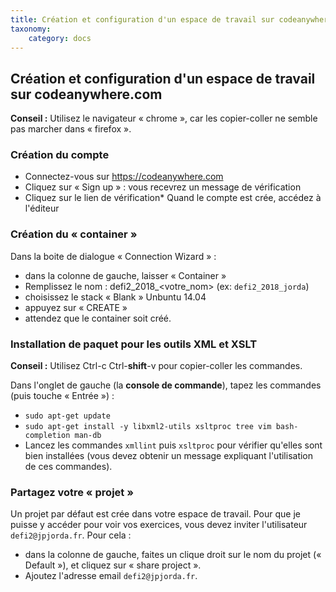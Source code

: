 ```yaml
---
title: Création et configuration d'un espace de travail sur codeanywhere.com
taxonomy:
    category: docs
---
```

## Création et configuration d'un espace de travail sur codeanywhere.com
__Conseil :__ Utilisez le navigateur « chrome », car les copier-coller ne semble pas marcher dans « firefox ».

### Création du compte

* Connectez-vous  sur https://codeanywhere.com
* Cliquez sur « Sign up » : vous recevrez un message de vérification
* Cliquez sur le lien de vérification* Quand le  compte est crée, accédez à l'éditeur

### Création du « container »

Dans la boite de dialogue « Connection Wizard » :

* dans la colonne de gauche, laisser « Container »
* Remplissez le nom : defi2_2018_<votre_nom> (ex: `defi2_2018_jorda`)
* choisissez le stack « Blank » Unbuntu 14.04
* appuyez sur « CREATE »
* attendez que le container soit créé.

### Installation de paquet pour les outils XML et XSLT

__Conseil :__ Utilisez Ctrl-c Ctrl-__shift__-v pour copier-coller les commandes.


Dans l'onglet de gauche (la __console de commande__), tapez les commandes (puis touche « Entrée ») :

* `sudo apt-get update`
* `sudo apt-get install -y libxml2-utils xsltproc tree vim bash-completion man-db`
* Lancez les commandes `xmllint` puis `xsltproc` pour vérifier qu'elles sont bien installées (vous devez obtenir un message expliquant l'utilisation de ces commandes).

### Partagez votre « projet »

Un projet par défaut est crée dans votre espace de travail. Pour que je puisse y  accéder pour voir vos exercices, vous devez inviter l'utilisateur `defi2@jpjorda.fr`. Pour cela :

* dans la colonne de gauche, faites un clique droit sur le nom du projet (« Default »), et cliquez sur « share project ».
* Ajoutez l'adresse email  `defi2@jpjorda.fr`.
